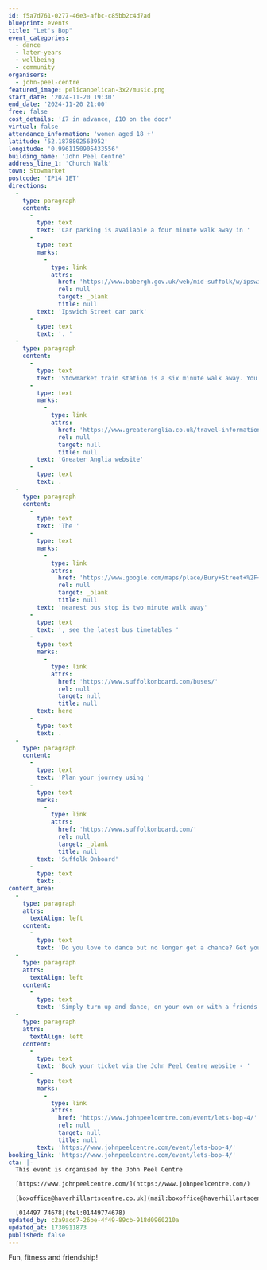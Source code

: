 ```yaml
---
id: f5a7d761-0277-46e3-afbc-c85bb2c4d7ad
blueprint: events
title: "Let's Bop"
event_categories:
  - dance
  - later-years
  - wellbeing
  - community
organisers:
  - john-peel-centre
featured_image: pelicanpelican-3x2/music.png
start_date: '2024-11-20 19:30'
end_date: '2024-11-20 21:00'
free: false
cost_details: '£7 in advance, £10 on the door'
virtual: false
attendance_information: 'women aged 18 +'
latitude: '52.1878802563952'
longitude: '0.9961150905433556'
building_name: 'John Peel Centre'
address_line_1: 'Church Walk'
town: Stowmarket
postcode: 'IP14 1ET'
directions:
  -
    type: paragraph
    content:
      -
        type: text
        text: 'Car parking is available a four minute walk away in '
      -
        type: text
        marks:
          -
            type: link
            attrs:
              href: 'https://www.babergh.gov.uk/web/mid-suffolk/w/ipswich-street-car-park-1'
              rel: null
              target: _blank
              title: null
        text: 'Ipswich Street car park'
      -
        type: text
        text: '. '
  -
    type: paragraph
    content:
      -
        type: text
        text: 'Stowmarket train station is a six minute walk away. You can find up to date train times on the '
      -
        type: text
        marks:
          -
            type: link
            attrs:
              href: 'https://www.greateranglia.co.uk/travel-information/station-information/smk'
              rel: null
              target: null
              title: null
        text: 'Greater Anglia website'
      -
        type: text
        text: .
  -
    type: paragraph
    content:
      -
        type: text
        text: 'The '
      -
        type: text
        marks:
          -
            type: link
            attrs:
              href: 'https://www.google.com/maps/place/Bury+Street+%2F+Station+Road+West/@52.1881266,0.9945652,18z/data=!4m23!1m16!4m15!1m6!1m2!1s0x47d9baca9fc9d153:0xd1ae79a572db0c54!2sBury+Street+%2F+Station+Road+West,+Stowmarket+IP14+1HH!2m2!1d0.9954724!2d52.1885208!1m6!1m2!1s0x47d9b0591f2084f5:0xfcbb8ba0ccce31ca!2sJohn+Peel+Centre+for+Creative+Arts,+Church+Walk,+Stowmarket+IP14+1ET!2m2!1d0.996099!2d52.187729!3e2!3m5!1s0x47d9baca9fc9d153:0xd1ae79a572db0c54!8m2!3d52.1885208!4d0.9954724!16s%2Fg%2F1q67c314p?entry=ttu&g_ep=EgoyMDI0MTAyOS4wIKXMDSoASAFQAw%3D%3D'
              rel: null
              target: _blank
              title: null
        text: 'nearest bus stop is two minute walk away'
      -
        type: text
        text: ', see the latest bus timetables '
      -
        type: text
        marks:
          -
            type: link
            attrs:
              href: 'https://www.suffolkonboard.com/buses/'
              rel: null
              target: null
              title: null
        text: here
      -
        type: text
        text: .
  -
    type: paragraph
    content:
      -
        type: text
        text: 'Plan your journey using '
      -
        type: text
        marks:
          -
            type: link
            attrs:
              href: 'https://www.suffolkonboard.com/'
              rel: null
              target: _blank
              title: null
        text: 'Suffolk Onboard'
      -
        type: text
        text: .
content_area:
  -
    type: paragraph
    attrs:
      textAlign: left
    content:
      -
        type: text
        text: 'Do you love to dance but no longer get a chance? Get your mojo back on the dance floor with Let’s Bop!'
  -
    type: paragraph
    attrs:
      textAlign: left
    content:
      -
        type: text
        text: 'Simply turn up and dance, on your own or with a friends.'
  -
    type: paragraph
    attrs:
      textAlign: left
    content:
      -
        type: text
        text: 'Book your ticket via the John Peel Centre website - '
      -
        type: text
        marks:
          -
            type: link
            attrs:
              href: 'https://www.johnpeelcentre.com/event/lets-bop-4/'
              rel: null
              target: null
              title: null
        text: 'https://www.johnpeelcentre.com/event/lets-bop-4/'
booking_link: 'https://www.johnpeelcentre.com/event/lets-bop-4/'
cta: |-
  This event is organised by the John Peel Centre

  [https://www.johnpeelcentre.com/](https://www.johnpeelcentre.com/) 

  [boxoffice@haverhillartscentre.co.uk](mail:boxoffice@haverhillartscentre.co.uk)

  [014497 74678](tel:01449774678)
updated_by: c2a9acd7-26be-4f49-89cb-918d0960210a
updated_at: 1730911873
published: false
---
```

Fun, fitness and friendship!